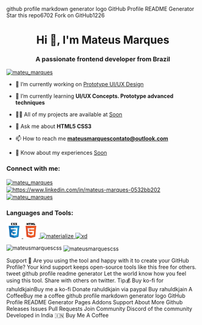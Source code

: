 github profile markdown generator logo
GitHub Profile README Generator
Star this repo6702
Fork on GitHub1226
<h1 align="center">Hi 👋, I'm Mateus Marques</h1>
<h3 align="center">A passionate frontend developer from Brazil</h3>

<p align="left"> <a href="https://twitter.com/mateu_marques" target="blank"><img src="https://img.shields.io/twitter/follow/mateu_marques?logo=twitter&style=for-the-badge" alt="mateu_marques" /></a> </p>

- 🔭 I’m currently working on [Prototype UI/UX Design](https://www.fiverr.com/mateus_marques?up_rollout=true)

- 🌱 I’m currently learning **UI/UX Concepts. Prototype advanced techniques**

- 👨‍💻 All of my projects are available at [Soon](Soon)

- 💬 Ask me about **HTML5 CSS3**

- 📫 How to reach me **mateusmarquescontato@outlook.com**

- 📄 Know about my experiences [Soon](Soon)

<h3 align="left">Connect with me:</h3>
<p align="left">
<a href="https://twitter.com/mateu_marques" target="blank"><img align="center" src="https://raw.githubusercontent.com/rahuldkjain/github-profile-readme-generator/master/src/images/icons/Social/twitter.svg" alt="mateu_marques" height="30" width="40" /></a>
<a href="https://linkedin.com/in/https://www.linkedin.com/in/mateus-marques-0532bb202" target="blank"><img align="center" src="https://raw.githubusercontent.com/rahuldkjain/github-profile-readme-generator/master/src/images/icons/Social/linked-in-alt.svg" alt="https://www.linkedin.com/in/mateus-marques-0532bb202" height="30" width="40" /></a>
<a href="https://instagram.com/mateu_marques" target="blank"><img align="center" src="https://raw.githubusercontent.com/rahuldkjain/github-profile-readme-generator/master/src/images/icons/Social/instagram.svg" alt="mateu_marques" height="30" width="40" /></a>
</p>

<h3 align="left">Languages and Tools:</h3>
<p align="left"> <a href="https://www.w3schools.com/css/" target="_blank"> <img src="https://raw.githubusercontent.com/devicons/devicon/master/icons/css3/css3-original-wordmark.svg" alt="css3" width="40" height="40"/> </a> <a href="https://www.w3.org/html/" target="_blank"> <img src="https://raw.githubusercontent.com/devicons/devicon/master/icons/html5/html5-original-wordmark.svg" alt="html5" width="40" height="40"/> </a> <a href="https://materializecss.com/" target="_blank"> <img src="https://raw.githubusercontent.com/prplx/svg-logos/5585531d45d294869c4eaab4d7cf2e9c167710a9/svg/materialize.svg" alt="materialize" width="40" height="40"/> </a> <a href="https://www.adobe.com/products/xd.html" target="_blank"> <img src="https://cdn.worldvectorlogo.com/logos/adobe-xd.svg" alt="xd" width="40" height="40"/> </a> </p>

<p><img align="left" src="https://github-readme-stats.vercel.app/api/top-langs?username=mateusmarquescss&show_icons=true&locale=en&layout=compact" alt="mateusmarquescss" /></p>

<p>&nbsp;<img align="center" src="https://github-readme-stats.vercel.app/api?username=mateusmarquescss&show_icons=true&locale=en" alt="mateusmarquescss" /></p>

Support 🙏
Are you using the tool and happy with it to create your GitHub Profile?
Your kind support keeps open-source tools like this free for others.
tweet github profile readme generator
Let the world know how you feel using this tool. Share with others on twitter.
Tip💰
Buy ko-fi for rahuldkjainBuy me a ko-fi
Donate rahuldkjain via paypal
Buy rahuldkjain A CoffeeBuy me a coffee
github profile markdown generator logo
GitHub Profile README Generator
Pages
Addons
Support
About
More
Github
Releases
Issues
Pull Requests
Join Community
Discord of the community
Developed in India 🇮🇳
Buy Me A Coffee
